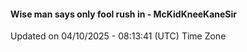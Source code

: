 #### Wise man says only fool rush in - McKidKneeKaneSir
Updated on 04/10/2025 - 08:13:41 (UTC) Time Zone
